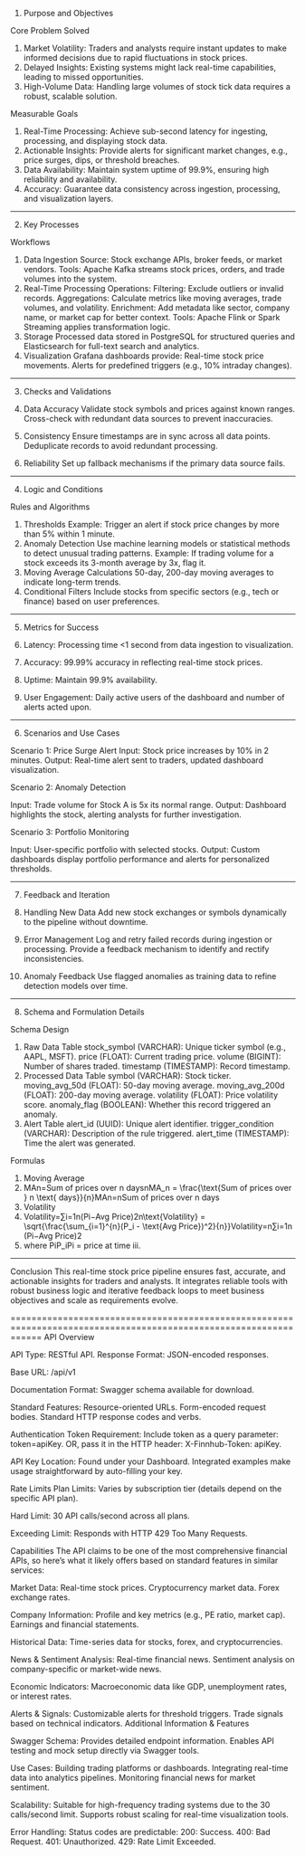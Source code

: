 1. Purpose and Objectives

Core Problem Solved
1. Market Volatility: Traders and analysts require instant updates to make informed decisions due to rapid fluctuations in stock prices.
2. Delayed Insights: Existing systems might lack real-time capabilities, leading to missed opportunities.
3. High-Volume Data: Handling large volumes of stock tick data requires a robust, scalable solution.

Measurable Goals
1. Real-Time Processing: Achieve sub-second latency for ingesting, processing, and displaying stock data.
2. Actionable Insights: Provide alerts for significant market changes, e.g., price surges, dips, or threshold breaches.
3. Data Availability: Maintain system uptime of 99.9%, ensuring high reliability and availability.
4. Accuracy: Guarantee data consistency across ingestion, processing, and visualization layers.

----------------------------------------------------------------

2. Key Processes

Workflows
1. Data Ingestion
  Source: Stock exchange APIs, broker feeds, or market vendors.
  Tools: Apache Kafka streams stock prices, orders, and trade volumes into the system.
2. Real-Time Processing
  Operations:
    Filtering: Exclude outliers or invalid records.
    Aggregations: Calculate metrics like moving averages, trade volumes, and volatility.
    Enrichment: Add metadata like sector, company name, or market cap for better context.
  Tools: Apache Flink or Spark Streaming applies transformation logic.
3. Storage
  Processed data stored in PostgreSQL for structured queries and Elasticsearch for full-text search and analytics.
4. Visualization
  Grafana dashboards provide:
    Real-time stock price movements.
    Alerts for predefined triggers (e.g., 10% intraday changes).

----------------------------------------------------------------

3. Checks and Validations

1. Data Accuracy
  Validate stock symbols and prices against known ranges.
  Cross-check with redundant data sources to prevent inaccuracies.
2. Consistency
  Ensure timestamps are in sync across all data points.
  Deduplicate records to avoid redundant processing.
3. Reliability
  Set up fallback mechanisms if the primary data source fails.

----------------------------------------------------------------

4. Logic and Conditions

Rules and Algorithms
1. Thresholds
  Example: Trigger an alert if stock price changes by more than 5% within 1 minute.
2. Anomaly Detection
  Use machine learning models or statistical methods to detect unusual trading patterns.
  Example: If trading volume for a stock exceeds its 3-month average by 3x, flag it.
3. Moving Average Calculations
  50-day, 200-day moving averages to indicate long-term trends.
4. Conditional Filters
  Include stocks from specific sectors (e.g., tech or finance) based on user preferences.

----------------------------------------------------------------

5. Metrics for Success

1. Latency: Processing time <1 second from data ingestion to visualization.
2. Accuracy: 99.99% accuracy in reflecting real-time stock prices.
3. Uptime: Maintain 99.9% availability.
4. User Engagement: Daily active users of the dashboard and number of alerts acted upon.

----------------------------------------------------------------

6. Scenarios and Use Cases

Scenario 1: Price Surge Alert
  Input: Stock price increases by 10% in 2 minutes.
  Output: Real-time alert sent to traders, updated dashboard visualization.

Scenario 2: Anomaly Detection

  Input: Trade volume for Stock A is 5x its normal range.
  Output: Dashboard highlights the stock, alerting analysts for further investigation.

Scenario 3: Portfolio Monitoring

  Input: User-specific portfolio with selected stocks.
  Output: Custom dashboards display portfolio performance and alerts for personalized thresholds.

----------------------------------------------------------------

7. Feedback and Iteration

1. Handling New Data
  Add new stock exchanges or symbols dynamically to the pipeline without downtime.
2. Error Management
  Log and retry failed records during ingestion or processing.
  Provide a feedback mechanism to identify and rectify inconsistencies.
3. Anomaly Feedback
  Use flagged anomalies as training data to refine detection models over time.

----------------------------------------------------------------

8. Schema and Formulation Details

Schema Design
1. Raw Data Table
  stock_symbol (VARCHAR): Unique ticker symbol (e.g., AAPL, MSFT).
  price (FLOAT): Current trading price.
  volume (BIGINT): Number of shares traded.
  timestamp (TIMESTAMP): Record timestamp.
2. Processed Data Table
  symbol (VARCHAR): Stock ticker.
  moving_avg_50d (FLOAT): 50-day moving average.
  moving_avg_200d (FLOAT): 200-day moving average.
  volatility (FLOAT): Price volatility score.
  anomaly_flag (BOOLEAN): Whether this record triggered an anomaly.
3. Alert Table
  alert_id (UUID): Unique alert identifier.
  trigger_condition (VARCHAR): Description of the rule triggered.
  alert_time (TIMESTAMP): Time the alert was generated.

Formulas

1. Moving Average
2. MAn=Sum of prices over n daysnMA_n = \frac{\text{Sum of prices over } n \text{ days}}{n}MAn​=nSum of prices over n days​
3. Volatility
4. Volatility=∑i=1n(Pi−Avg Price)2n\text{Volatility} = \sqrt{\frac{\sum_{i=1}^{n}(P_i - \text{Avg Price})^2}{n}}Volatility=n∑i=1n​(Pi​−Avg Price)2​​
5. where PiP_iPi​ = price at time iii.

---

Conclusion
This real-time stock price pipeline ensures fast, accurate, and actionable insights for traders and analysts. It integrates reliable tools with robust business logic and iterative feedback loops to meet business objectives and scale as requirements evolve.


==================================================================================================================
API Overview

API Type: RESTful API.
Response Format: JSON-encoded responses.

Base URL: /api/v1

Documentation Format: Swagger schema available for download.

Standard Features:
  Resource-oriented URLs.
  Form-encoded request bodies.
  Standard HTTP response codes and verbs.

Authentication
Token Requirement:
  Include token as a query parameter: token=apiKey.
  OR, pass it in the HTTP header: X-Finnhub-Token: apiKey.

API Key Location:
  Found under your Dashboard.
  Integrated examples make usage straightforward by auto-filling your key.

Rate Limits
Plan Limits:
  Varies by subscription tier (details depend on the specific API plan).

Hard Limit:
  30 API calls/second across all plans.

Exceeding Limit:
  Responds with HTTP 429 Too Many Requests.

Capabilities
  The API claims to be one of the most comprehensive financial APIs, so here’s what it likely offers based on standard features in similar services:

Market Data:
  Real-time stock prices.
  Cryptocurrency market data.
  Forex exchange rates.

Company Information:
  Profile and key metrics (e.g., PE ratio, market cap).
  Earnings and financial statements.

Historical Data:
  Time-series data for stocks, forex, and cryptocurrencies.

News & Sentiment Analysis:
  Real-time financial news.
  Sentiment analysis on company-specific or market-wide news.

Economic Indicators:
  Macroeconomic data like GDP, unemployment rates, or interest rates.

Alerts & Signals:
  Customizable alerts for threshold triggers.
  Trade signals based on technical indicators.
  Additional Information & Features

Swagger Schema:
  Provides detailed endpoint information.
  Enables API testing and mock setup directly via Swagger tools.

Use Cases:
  Building trading platforms or dashboards.
  Integrating real-time data into analytics pipelines.
  Monitoring financial news for market sentiment.

Scalability:
  Suitable for high-frequency trading systems due to the 30 calls/second limit.
  Supports robust scaling for real-time visualization tools.

Error Handling:
Status codes are predictable:
  200: Success.
  400: Bad Request.
  401: Unauthorized.
  429: Rate Limit Exceeded.

